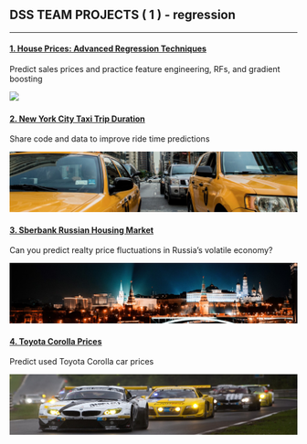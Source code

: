 ## DSS TEAM PROJECTS ( 1 ) - regression
---

#### [1. House Prices: Advanced Regression Techniques](https://github.com/JKeun/dss-regression-datasets/blob/master/project-house-prices-advanced-data/README.md)
Predict sales prices and practice feature engineering, RFs, and gradient boosting

![](https://kaggle2.blob.core.windows.net/competitions/kaggle/5407/media/housesbanner.png)

#### [2. New York City Taxi Trip Duration](https://github.com/JKeun/dss-regression-datasets/blob/master/project-nyc-taxi-trip-duration-data/README.md)
Share code and data to improve ride time predictions

![](https://github.com/JKeun/dss-regression-datasets/blob/master/project-nyc-taxi-trip-duration-data/header.png)

#### [3. Sberbank Russian Housing Market](https://github.com/JKeun/dss-regression-datasets/blob/master/project-sberbank-housing-market-data/README.md)
Can you predict realty price fluctuations in Russia’s volatile economy?

![](https://github.com/JKeun/dss-regression-datasets/blob/master/project-sberbank-housing-market-data/header.png)

#### [4. Toyota Corolla Prices](https://github.com/JKeun/dss-regression-datasets/blob/master/project-toyotacorolla-data/README.md)
Predict used Toyota Corolla car prices

![](https://github.com/JKeun/dss-regression-datasets/blob/master/project-toyotacorolla-data/header.jpg)
